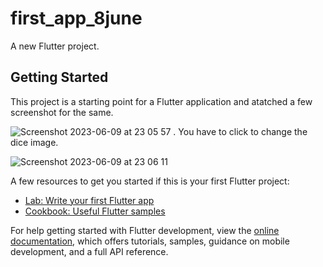 # first_app_8june

A new Flutter project.

## Getting Started

This project is a starting point for a Flutter application and atatched a few screenshot for the same.

![Screenshot 2023-06-09 at 23 05 57](https://github.com/licofiS/Flutter-DiceRoller/assets/73891260/e0b03784-fc7c-4d81-a6cc-fb27befbcc7c)
.
You have to click to change the dice image.

![Screenshot 2023-06-09 at 23 06 11](https://github.com/licofiS/Flutter-DiceRoller/assets/73891260/19cfd910-4ad1-4bbe-9274-a9552ef2c489)

A few resources to get you started if this is your first Flutter project:

- [Lab: Write your first Flutter app](https://docs.flutter.dev/get-started/codelab)
- [Cookbook: Useful Flutter samples](https://docs.flutter.dev/cookbook)

For help getting started with Flutter development, view the
[online documentation](https://docs.flutter.dev/), which offers tutorials,
samples, guidance on mobile development, and a full API reference.
